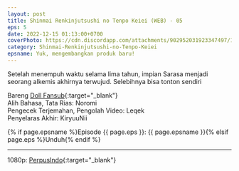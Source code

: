 ```yaml
---
layout: post
title: Shinmai Renkinjutsushi no Tenpo Keiei (WEB) - 05
eps: 5
date: 2022-12-15 01:13:00+0700
coverPhoto: https://cdn.discordapp.com/attachments/902952031923347497/1052599849700307065/mpv-shot0032.jpg
category: Shinmai-Renkinjutsushi-no-Tenpo-Keiei
epsname: Yuk, mengembangkan produk baru!
---
```


Setelah menempuh waktu selama lima tahun, impian Sarasa menjadi seorang alkemis akhirnya terwujud.
Selebihnya bisa tonton sendiri

Bareng [Doll Fansub](https://www.perpusindo.info/user/Leqek){:target="_blank"}<br>
Alih Bahasa, Tata Rias: Noromi<br>
Pengecek Terjemahan, Pengolah Video: Leqek<br>
Penyelaras Akhir: KiryuuNii

{% if page.epsname %}Episode {{ page.eps }}: {{ page.epsname }}{% elsif page.eps %}Unduh{% endif %}

---
1080p: [PerpusIndo](https://www.perpusindo.info/berkas/sBc9m0Hh){:target="_blank"}